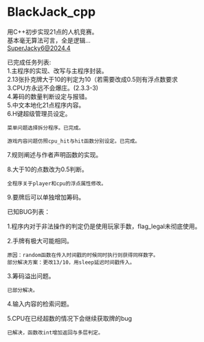 # BlackJack_cpp
用C++初步实现21点的人机竞赛。   
基本毫无算法可言，全是逻辑...   
SuperJacky6@2024.4   

已完成任务列表:   
1.主程序的实现、改写与主程序封装。    
2.13张扑克牌大于10的判定为10（若需要改成0.5则有浮点数要求   
3.CPU方永远不会爆庄。(2.3.3-3)   
4.筹码的数量判断设定与报错。   
5.中文本地化21点程序内容。  
6.H键超级管理员设定。  

	菜单问题选择拆分程序。已完成。
 
	游戏内容问题仿照cpu_hit与hit函数分别设定。已完成。
 
7.规则阐述与作者声明函数的实现。

8.大于10的点数改为0.5判断。

	全程序关于player和cpu的浮点属性修改。
 
9.要牌后可以单独增加筹码。


已知BUG列表：

1.程序内对于非法操作的判定仍是使用玩家手数，flag_legal未彻底使用。

2.手牌有极大可能相同。

	原因：random函数在传入时间戳的时候同时执行则获得同样数字。
	部分解决方案：更改13/10，用sleep延迟时间戳传入。
 
3.筹码溢出问题。

	已部分解决。
 
4.输入内容的检索问题。

5.CPU在已经超数的情况下会继续获取牌的bug

	已解决，函数改int增加返回与多层判定。
 

